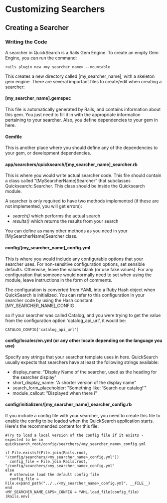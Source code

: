 # Customizing Searchers

## Creating a Searcher

### Writing the Code

A searcher in QuickSearch is a Rails Gem Engine. To create an empty Gem Engine, you can run the command:

    rails plugin new <my_searcher_name> --mountable

This creates a new directory called [my_searcher_name], with a skeleton gem engine. There are several important files to create/edit when creating a searcher:

#### [my_searcher_name].gemspec

This file is automatically generated by Rails, and contains information about this gem. You just need to fill it in with the appropriate information pertaining to your searcher. Also, you define dependencies to your gem in here.

#### Gemfile

This is another place where you should define any of the dependencies to your gem, or development dependencies.

#### app/searchers/quicksearch/[my_searcher_name]_searcher.rb

This is where you would write actual searcher code. This file should contain a class called “[MySearcherName]Searcher” that subclasses Quicksearch::Searcher. This class should be inside the Quicksearch module.

A searcher is only required to have two methods implemented (if these are not implemented, you will get errors):

- _search()_ which performs the actual search
- _results()_ which returns the results from your search

You can define as many other methods as you need in your [MySearcherName]Searcher class.

#### config/[my_searcher_name]_config.yml

This is where you would include any configurable options that your searcher uses. For non-sensitive configuration options, set sensible defaults. Otherwise, leave the values blank (or use fake values). For any configuration that someone would normally need to set when using the module, leave instructions in the form of comments.

The configuration is converted from YAML into a Ruby Hash object when QuickSearch is initialized. You can refer to this configuration in your searcher code by using the Hash constant: [MY_SEARCHER_NAME]_CONFIG

so if your searcher was called Catalog, and you were trying to get the value from the configuration option 'catalog_api_url', it would be:

    CATALOG_CONFIG['catalog_api_url']

#### config/locales/en.yml (or any other locale depending on the language you use)

Specify any strings that your searcher template uses in here. QuickSearch usually expects that searchers have at least the following strings available:

- display_name: "Display Name of the searcher, used as the heading for the searcher display"
- short_display_name: "A shorter version of the display name"
- search_form_placeholder: "Something like: ‘Search our catalog!’"
- module_callout: "Displayed when there i"

#### config/initializers/[my_searcher_name]_searcher_config.rb

If you include a config file with your searcher, you need to create this
file to enable the config to be loaded when the QuickSearch application
starts. Here's the recommended content for this file:

    #Try to load a local version of the config file if it exists - expected to be in quicksearch_root/config/searchers/<my_searcher_name>_config.yml

    if File.exists?(File.join(Rails.root, "/config/searchers/<my_searcher_name>_config.yml"))
      config_file = File.join Rails.root, "/config/searchers/<my_searcher_name>_config.yml"
    else
      # otherwise load the default config file
      config_file = File.expand_path("../../<my_searcher_name>_config.yml", __FILE__)
    end
    <MY_SEARCHER_NAME_CAPS>_CONFIG = YAML.load_file(config_file)[Rails.env]

